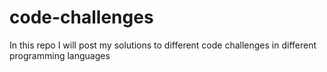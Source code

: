 # code-challenges
In this repo I will post my solutions to different code challenges in different programming languages
